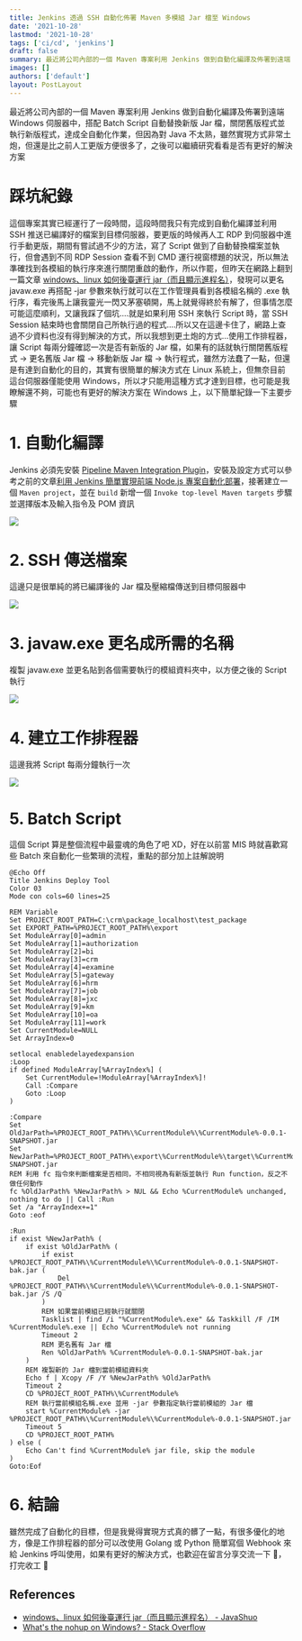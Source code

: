 ```yaml
---
title: Jenkins 透過 SSH 自動化佈署 Maven 多模組 Jar 檔至 Windows
date: '2021-10-28'
lastmod: '2021-10-28'
tags: ['ci/cd', 'jenkins']
draft: false
summary: 最近將公司內部的一個 Maven 專案利用 Jenkins 做到自動化編譯及佈署到遠端 Windows 伺服器中，搭配 Batch Script 自動替換新版 Jar 檔，關閉舊版程式並執行新版程式，達成全自動化作業，但因為對 Java 不太熟，雖然實現方式非常土炮，但還是比之前人工更版方便很多了，之後可以繼續研究看看是否有更好的解決方案
images: []
authors: ['default']
layout: PostLayout
---
```


最近將公司內部的一個 Maven 專案利用 Jenkins 做到自動化編譯及佈署到遠端 Windows 伺服器中，搭配 Batch Script 自動替換新版 Jar 檔，關閉舊版程式並執行新版程式，達成全自動化作業，但因為對 Java 不太熟，雖然實現方式非常土炮，但還是比之前人工更版方便很多了，之後可以繼續研究看看是否有更好的解決方案

# 踩坑紀錄

這個專案其實已經運行了一段時間，這段時間我只有完成到自動化編譯並利用 SSH 推送已編譯好的檔案到目標伺服器，要更版的時候再人工 RDP 到伺服器中進行手動更版，期間有嘗試過不少的方法，寫了 Script 做到了自動替換檔案並執行，但會遇到不同 RDP Session 查看不到 CMD 運行視窗標題的狀況，所以無法準確找到各模組的執行序來進行關閉重啟的動作，所以作罷，但昨天在網路上翻到一篇文章 [windows、linux 如何後臺運行 jar（而且顯示進程名）](http://hk.javashuo.com/article/p-anasigrr-kr.html)，發現可以更名 javaw.exe 再搭配 -jar 參數來執行就可以在工作管理員看到各模組名稱的 .exe 執行序，看完後馬上讓我靈光一閃又茅塞頓開，馬上就覺得終於有解了，但事情怎麼可能這麼順利，又讓我踩了個坑....就是如果利用 SSH 來執行 Script 時，當 SSH Session 結束時也會關閉自己所執行過的程式....所以又在這邊卡住了，網路上查過不少資料也沒有得到解決的方式，所以我想到更土炮的方式...使用工作排程器，讓 Script 每兩分鐘確認一次是否有新版的 Jar 檔，如果有的話就執行關閉舊版程式 -> 更名舊版 Jar 檔 -> 移動新版 Jar 檔 -> 執行程式，雖然方法蠢了一點，但還是有達到自動化的目的，其實有很簡單的解決方式在 Linux 系統上，但無奈目前這台伺服器僅能使用 Windows，所以才只能用這種方式才達到目標，也可能是我瞭解還不夠，可能也有更好的解決方案在 Windows 上，以下簡單紀錄一下主要步驟

# 1. 自動化編譯

Jenkins 必須先安裝 [Pipeline Maven Integration Plugin](https://plugins.jenkins.io/pipeline-maven/)，安裝及設定方式可以參考之前的文章[利用 Jenkins 簡單實現前端 Node.js 專案自動化部署](https://www.rickjiang.dev/blog/jenkins-with-nodejs)，接著建立一個 `Maven project`，並在 `build` 新增一個 `Invoke top-level Maven targets` 步驟並選擇版本及輸入指令及 POM 資訊

![](/static/images/2021/10/28/jenkins-deploy-mulit-module-jar-to-windows/001.png)

# 2. SSH 傳送檔案

這邊只是很單純的將已編譯後的 Jar 檔及壓縮檔傳送到目標伺服器中

![](/static/images/2021/10/28/jenkins-deploy-mulit-module-jar-to-windows/002.png)

# 3. javaw.exe 更名成所需的名稱

複製 javaw.exe 並更名貼到各個需要執行的模組資料夾中，以方便之後的 Script 執行

![](/static/images/2021/10/28/jenkins-deploy-mulit-module-jar-to-windows/003.png)

# 4. 建立工作排程器

這邊我將 Script 每兩分鐘執行一次

![](/static/images/2021/10/28/jenkins-deploy-mulit-module-jar-to-windows/004.png)

# 5. Batch Script

這個 Script 算是整個流程中最靈魂的角色了吧 XD，好在以前當 MIS 時就喜歡寫些 Batch 來自動化一些繁瑣的流程，重點的部分加上註解說明

```batch
@Echo Off
Title Jenkins Deploy Tool
Color 03
Mode con cols=60 lines=25

REM Variable
Set PROJECT_ROOT_PATH=C:\crm\package_localhost\test_package
Set EXPORT_PATH=%PROJECT_ROOT_PATH%\export
Set ModuleArray[0]=admin
Set ModuleArray[1]=authorization
Set ModuleArray[2]=bi
Set ModuleArray[3]=crm
Set ModuleArray[4]=examine
Set ModuleArray[5]=gateway
Set ModuleArray[6]=hrm
Set ModuleArray[7]=job
Set ModuleArray[8]=jxc
Set ModuleArray[9]=km
Set ModuleArray[10]=oa
Set ModuleArray[11]=work
Set CurrentModule=NULL
Set ArrayIndex=0

setlocal enabledelayedexpansion
:Loop
if defined ModuleArray[%ArrayIndex%] (
    Set CurrentModule=!ModuleArray[%ArrayIndex%]!
    Call :Compare
    Goto :Loop
)

:Compare
Set OldJarPath=%PROJECT_ROOT_PATH%\%CurrentModule%\%CurrentModule%-0.0.1-SNAPSHOT.jar
Set NewJarPath=%PROJECT_ROOT_PATH%\export\%CurrentModule%\target\%CurrentModule%-0.0.1-SNAPSHOT.jar
REM 利用 fc 指令來判斷檔案是否相同，不相同視為有新版並執行 Run function，反之不做任何動作
fc %OldJarPath% %NewJarPath% > NUL && Echo %CurrentModule% unchanged, nothing to do || Call :Run
Set /a "ArrayIndex+=1"
Goto :eof

:Run
if exist %NewJarPath% (
    if exist %OldJarPath% (
        if exist %PROJECT_ROOT_PATH%\%CurrentModule%\%CurrentModule%-0.0.1-SNAPSHOT-bak.jar (
            Del %PROJECT_ROOT_PATH%\%CurrentModule%\%CurrentModule%-0.0.1-SNAPSHOT-bak.jar /S /Q
        )
        REM 如果當前模組已經執行就關閉
        Tasklist | find /i "%CurrentModule%.exe" && Taskkill /F /IM %CurrentModule%.exe || Echo %CurrentModule% not running
        Timeout 2
        REM 更名舊有 Jar 檔
        Ren %OldJarPath% %CurrentModule%-0.0.1-SNAPSHOT-bak.jar
    )
    REM 複製新的 Jar 檔到當前模組資料夾
    Echo f | Xcopy /F /Y %NewJarPath% %OldJarPath%
    Timeout 2
    CD %PROJECT_ROOT_PATH%\%CurrentModule%
    REM 執行當前模組名稱.exe 並用 -jar 參數指定執行當前模組的 Jar 檔
    start %CurrentModule% -jar %PROJECT_ROOT_PATH%\%CurrentModule%\%CurrentModule%-0.0.1-SNAPSHOT.jar
    Timeout 5
    CD %PROJECT_ROOT_PATH%
) else (
    Echo Can't find %CurrentModule% jar file, skip the module
)
Goto:Eof
```

# 6. 結論

雖然完成了自動化的目標，但是我覺得實現方式真的髒了一點，有很多優化的地方，像是工作排程器的部分可以改使用 Golang 或 Python 簡單寫個 Webhook 來給 Jenkins 呼叫使用，如果有更好的解決方式，也歡迎在留言分享交流一下 🤗，打完收工 🖖

## References

- [windows、linux 如何後臺運行 jar（而且顯示進程名） - JavaShuo](http://hk.javashuo.com/article/p-anasigrr-kr.html)
- [What's the nohup on Windows? - Stack Overflow](https://stackoverflow.com/questions/3382082/whats-the-nohup-on-windows)
